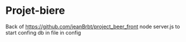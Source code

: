 # Projet-biere
 
Back of https://github.com/jeanBrbt/project_beer_front 
node server.js to start
confing db in file in config
